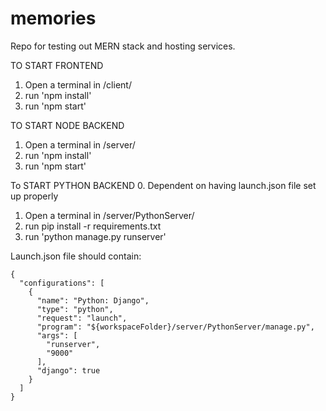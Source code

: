 # memories
Repo for testing out MERN stack and hosting services.

TO START FRONTEND
1. Open a terminal in /client/
2. run 'npm install'
3. run 'npm start'

TO START NODE BACKEND
1. Open a terminal in /server/
2. run 'npm install'
3. run 'npm start'

To START PYTHON BACKEND 
0. Dependent on having launch.json file set up properly
1. Open a terminal in /server/PythonServer/
2. run pip install -r requirements.txt
3. run 'python manage.py runserver'

Launch.json file should contain:
```
{
  "configurations": [
    {
      "name": "Python: Django",
      "type": "python",
      "request": "launch",
      "program": "${workspaceFolder}/server/PythonServer/manage.py",
      "args": [
        "runserver",
        "9000"
      ],
      "django": true
    }
  ]
}  
```